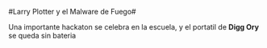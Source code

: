 #Larry Plotter y el Malware de Fuego#

Una importante hackaton se celebra en la escuela, y el portatil de **Digg Ory** se queda sin bateria